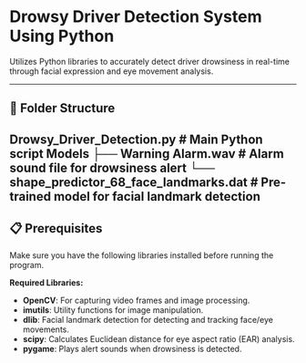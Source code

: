 # **Drowsy Driver Detection System Using Python**

Utilizes Python libraries to accurately detect driver drowsiness in real-time through facial expression and eye movement analysis.

---

## **📁 Folder Structure**
**Drowsy_Driver_Detection.py**  # Main Python script
**Models**
         ├── **Warning Alarm.wav**         # Alarm sound file for drowsiness alert
         └── **shape_predictor_68_face_landmarks.dat**  # Pre-trained model for facial landmark detection
---
## **📋 Prerequisites**
Make sure you have the following libraries installed before running the program.

**Required Libraries:**
- **OpenCV**: For capturing video frames and image processing.
- **imutils**: Utility functions for image manipulation.
- **dlib**: Facial landmark detection for detecting and tracking face/eye movements.
- **scipy**: Calculates Euclidean distance for eye aspect ratio (EAR) analysis.
- **pygame**: Plays alert sounds when drowsiness is detected.

